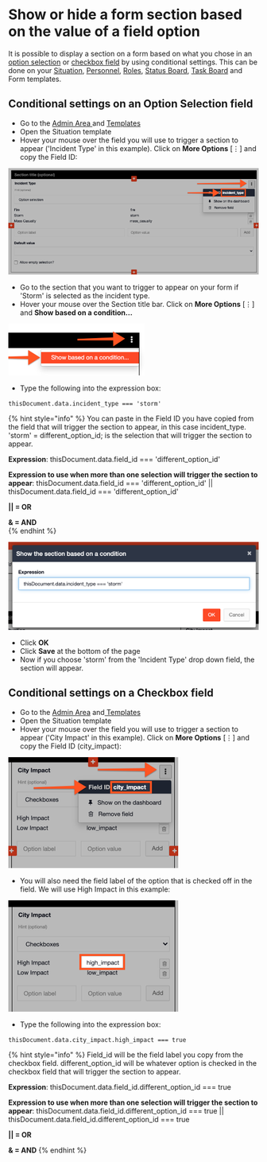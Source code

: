 # Show or hide a form section based on the value of a field option

It is possible to display a section on a form based on what you chose in an [option selection](./) or [checkbox field](./) by using conditional settings. This can be done on your [Situation](../../situation/), [Personnel](../../personnel.md), [Roles](../../../personnel-and-training/roles/), [Status Board](../../status-boards.md), [Task Board](../../task-boards.md) and Form templates.   


## Conditional settings on an Option Selection field

* Go to the [Admin Area ](../../admin-area.md)and [Templates    ](../)      
* Open the Situation template
* Hover your mouse over the field you will use to trigger a section to appear \('Incident Type' in this example\). Click on **More Options** \[⋮\] and copy the Field ID: 

![](../../../.gitbook/assets/show-or-hide-a-form-section.png)

* Go to the section that you want to trigger to appear on your form if 'Storm' is selected as the incident type. 
* Hover your mouse over the Section title bar. Click on **More Options** \[⋮\] and **Show based on a condition...** 

![](../../../.gitbook/assets/show-based-on-a-condition.png)

* Type the following into the expression box:

```text
thisDocument.data.incident_type === 'storm'
```

{% hint style="info" %}
You can paste in the Field ID you have copied from the field that will trigger the section to appear, in this case incident\_type. 'storm' = different\_option\_id; is the selection that will trigger the section to appear. 

**Expression**: thisDocument.data.field\_id === 'different\_option\_id' 

**Expression to use when more than one selection will trigger the section to appear**: thisDocument.data.field\_id === 'different\_option\_id' \|\| thisDocument.data.field\_id === 'different\_option\_id' 

**\|\| = OR** 

**& = AND**  
{% endhint %}

![](../../../.gitbook/assets/show-the-section-based-on-a-condition.png)

* Click **OK**
* Click **Save** at the bottom of the page
* Now if you choose 'storm' from the 'Incident Type' drop down field, the section will appear. 

## Conditional settings on a Checkbox field

* Go to the [Admin Area](../../admin-area.md) and[ Templates    ](../)      
* Open the Situation template
* Hover your mouse over the field you will use to trigger a section to appear \('City Impact' in this example\). Click on **More Options** \[⋮\] and copy the Field ID \(city\_impact\): 

![](../../../.gitbook/assets/conditional-settings-on-a-checkbox-field.png)

* You will also need the field label of the option that is checked off in the field. We will use High Impact in this example: 

![](../../../.gitbook/assets/high-impact.png)

* Type the following into the expression box:

```text
thisDocument.data.city_impact.high_impact === true
```

{% hint style="info" %}
Field\_id will be the field label you copy from the checkbox field. different\_option\_id will be whatever option is checked in the checkbox field that will trigger the section to appear. 

**Expression**: thisDocument.data.field\_id.different\_option\_id === true 

**Expression to use when more than one selection will trigger the section to appear**: thisDocument.data.field\_id.different\_option\_id === true \|\| thisDocument.data.field\_id.different\_option\_id === true 

**\|\| = OR** 

**& = AND**
{% endhint %}

